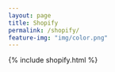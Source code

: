 ```yaml
---
layout: page
title: Shopify
permalink: /shopify/
feature-img: "img/color.png"
---
```


{% include shopify.html %}
